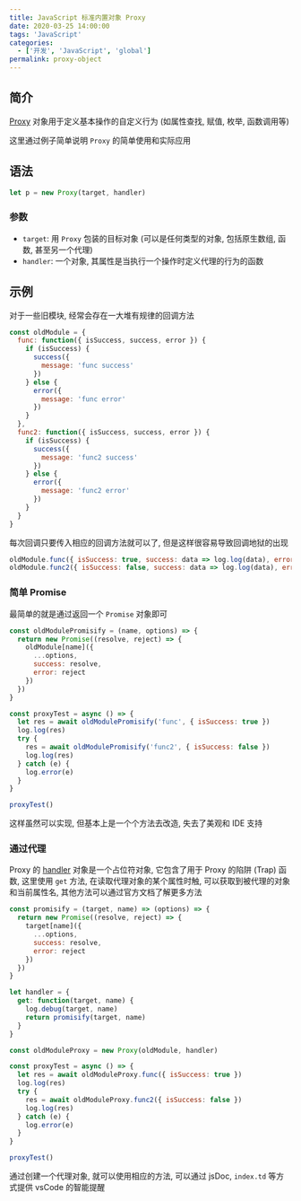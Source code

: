 ```yaml
---
title: JavaScript 标准内置对象 Proxy
date: 2020-03-25 14:00:00
tags: 'JavaScript'
categories:
  - ['开发', 'JavaScript', 'global']
permalink: proxy-object
---
```


## 简介

[Proxy](https://developer.mozilla.org/zh-CN/docs/Web/JavaScript/Reference/Global_Objects/Proxy) 对象用于定义基本操作的自定义行为 (如属性查找, 赋值, 枚举, 函数调用等)

这里通过例子简单说明 `Proxy` 的简单使用和实际应用

<!-- more -->

## 语法

```js
let p = new Proxy(target, handler)
```

### 参数

- `target`: 用 `Proxy` 包装的目标对象 (可以是任何类型的对象, 包括原生数组, 函数, 甚至另一个代理)
- `handler`: 一个对象, 其属性是当执行一个操作时定义代理的行为的函数

## 示例

对于一些旧模块, 经常会存在一大堆有规律的回调方法

```js
const oldModule = {
  func: function({ isSuccess, success, error }) {
    if (isSuccess) {
      success({
        message: 'func success'
      })
    } else {
      error({
        message: 'func error'
      })
    }
  },
  func2: function({ isSuccess, success, error }) {
    if (isSuccess) {
      success({
        message: 'func2 success'
      })
    } else {
      error({
        message: 'func2 error'
      })
    }
  }
}
```

每次回调只要传入相应的回调方法就可以了, 但是这样很容易导致回调地狱的出现

```js
oldModule.func({ isSuccess: true, success: data => log.log(data), error: err => log.error(err) })
oldModule.func2({ isSuccess: false, success: data => log.log(data), error: err => log.error(err) })
```

### 简单 Promise

最简单的就是通过返回一个 `Promise` 对象即可

```js
const oldModulePromisify = (name, options) => {
  return new Promise((resolve, reject) => {
    oldModule[name]({
      ...options,
      success: resolve,
      error: reject
    })
  })
}

const proxyTest = async () => {
  let res = await oldModulePromisify('func', { isSuccess: true })
  log.log(res)
  try {
    res = await oldModulePromisify('func2', { isSuccess: false })
    log.log(res)
  } catch (e) {
    log.error(e)
  }
}

proxyTest()
```

这样虽然可以实现, 但基本上是一个个方法去改造, 失去了美观和 IDE 支持

### 通过代理

Proxy 的 [handler](https://developer.mozilla.org/zh-CN/docs/Web/JavaScript/Reference/Global_Objects/Proxy/handler) 对象是一个占位符对象, 它包含了用于 Proxy 的陷阱 (Trap) 函数, 这里使用 `get` 方法, 在读取代理对象的某个属性时触, 可以获取到被代理的对象和当前属性名, 其他方法可以通过官方文档了解更多方法

```js
const promisify = (target, name) => (options) => {
  return new Promise((resolve, reject) => {
    target[name]({
      ...options,
      success: resolve,
      error: reject
    })
  })
}

let handler = {
  get: function(target, name) {
    log.debug(target, name)
    return promisify(target, name)
  }
}

const oldModuleProxy = new Proxy(oldModule, handler)

const proxyTest = async () => {
  let res = await oldModuleProxy.func({ isSuccess: true })
  log.log(res)
  try {
    res = await oldModuleProxy.func2({ isSuccess: false })
    log.log(res)
  } catch (e) {
    log.error(e)
  }
}

proxyTest()
```

通过创建一个代理对象, 就可以使用相应的方法, 可以通过 jsDoc, `index.td` 等方式提供 vsCode 的智能提醒
